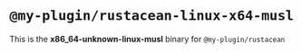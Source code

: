 # `@my-plugin/rustacean-linux-x64-musl`

This is the **x86_64-unknown-linux-musl** binary for `@my-plugin/rustacean`
